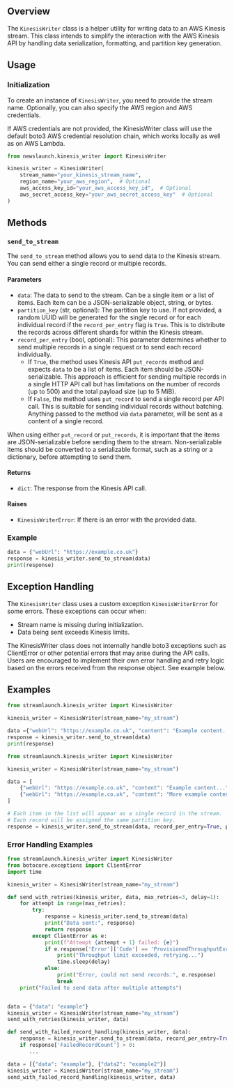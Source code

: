 ## Overview

The `KinesisWriter` class is a helper utility for writing data to an AWS Kinesis stream. This class intends to simplify the interaction with the AWS Kinesis API by handling data serialization, formatting, and partition key generation.

## Usage

### Initialization

To create an instance of `KinesisWriter`, you need to provide the stream name. Optionally, you can also specify the AWS region and AWS credentials.

If AWS credentials are not provided, the KinesisWriter class will use the default boto3 AWS credential resolution chain, which works locally as well as on AWS Lambda.

```python
from newslaunch.kinesis_writer import KinesisWriter

kinesis_writer = KinesisWriter(
    stream_name="your_kinesis_stream_name",
    region_name="your_aws_region",  # Optional
    aws_access_key_id="your_aws_access_key_id",  # Optional
    aws_secret_access_key="your_aws_secret_access_key"  # Optional
)
```

## Methods

### `send_to_stream`

The `send_to_stream` method allows you to send data to the Kinesis stream. You can send either a single record or multiple records.

#### Parameters

- `data`: The data to send to the stream. Can be a single item or a list of items. Each item can be a JSON-serializable object, string, or bytes.
- `partition_key` (str, optional): The partition key to use. If not provided, a random UUID will be generated for the single record or for each individual record if the `record_per_entry` flag is `True`. This is to distribute the records across different shards for within the Kinesis stream.
- `record_per_entry` (bool, optional): This parameter determines whether to send multiple records in a single request or to send each record individually.
  - If `True`, the method uses Kinesis API `put_records` method and expects `data` to be a list of items. Each item should be JSON-serializable. This approach is efficient for sending multiple records in a single HTTP API call but has limitations on the number of records (up to 500) and the total payload size (up to 5 MiB).
  - If `False`, the method uses `put_record` to send a single record per API call. This is suitable for sending individual records without batching. Anything passed to the method via `data` parameter, will be sent as a content of a single record.

When using either `put_record` or `put_records`, it is important that the items are JSON-serializable before sending them to the stream. Non-serializable items should be converted to a serializable format, such as a string or a dictionary, before attempting to send them.

#### Returns

- `dict`: The response from the Kinesis API call.

#### Raises

- `KinesisWriterError`: If there is an error with the provided data.

### Example

```python
data = {"webUrl": "https://example.co.uk"}
response = kinesis_writer.send_to_stream(data)
print(response)
```

## Exception Handling

The `KinesisWriter` class uses a custom exception `KinesisWriterError` for some errors. These exceptions can occur when:

- Stream name is missing during initialization.
- Data being sent exceeds Kinesis limits.

The KinesisWriter class does not internally handle boto3 exceptions such as ClientError or other potential errors that may arise during the API calls. Users are encouraged to implement their own error handling and retry logic based on the errors received from the response object. See example below.

## Examples

```python
from streamlaunch.kinesis_writer import KinesisWriter

kinesis_writer = KinesisWriter(stream_name="my_stream")

data ={"webUrl": "https://example.co.uk", "content": "Example content..."}
response = kinesis_writer.send_to_stream(data)
print(response)
```

```python
from streamlaunch.kinesis_writer import KinesisWriter

kinesis_writer = KinesisWriter(stream_name="my_stream")

data = [
    {"webUrl": "https://example.co.uk", "content": "Example content..."},
    {"webUrl": "https://example.co.uk", "content": "More example content..."}
]

# Each item in the list will appear as a single record in the stream.
# Each record will be assigned the same partition key.
response = kinesis_writer.send_to_stream(data, record_per_entry=True, partition_key="example.co.uk")
```

### Error Handling Examples

```python
from streamlaunch.kinesis_writer import KinesisWriter
from botocore.exceptions import ClientError
import time

kinesis_writer = KinesisWriter(stream_name="my_stream")

def send_with_retries(kinesis_writer, data, max_retries=3, delay=1):
    for attempt in range(max_retries):
        try:
            response = kinesis_writer.send_to_stream(data)
            print("Data sent:", response)
            return response
        except ClientError as e:
            print(f"Attempt {attempt + 1} failed: {e}")
            if e.response['Error']['Code'] == 'ProvisionedThroughputExceededException':
                print("Throughput limit exceeded, retrying...")
                time.sleep(delay)
            else:
                print("Error, could not send records:", e.response)
                break
    print("Failed to send data after multiple attempts")


data = {"data": "example"}
kinesis_writer = KinesisWriter(stream_name="my_stream")
send_with_retries(kinesis_writer, data)
```

```python
def send_with_failed_record_handling(kinesis_writer, data):
    response = kinesis_writer.send_to_stream(data, record_per_entry=True)
    if response['FailedRecordCount'] > 0:
       ...

data = [{"data": "example"}, {"data2": "example2"}]
kinesis_writer = KinesisWriter(stream_name="my_stream")
send_with_failed_record_handling(kinesis_writer, data)
```
